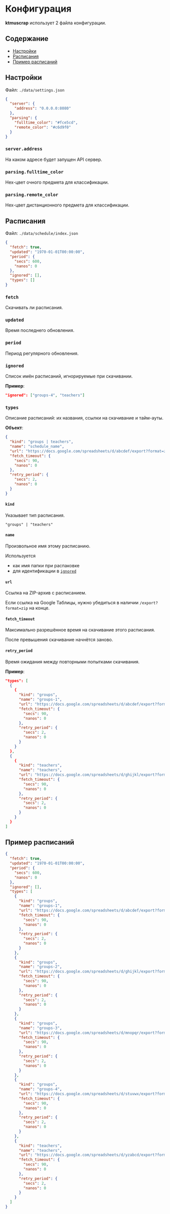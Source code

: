 # Конфигурация
**ktmuscrap** использует 2 файла конфигурации.


## Содержание
- [Настройки](#настройки)
- [Расписания](#расписания)
- [Пример расписаний](#пример-расписания)


## Настройки
Файл: `./data/settings.json`
```json
{
  "server": {
    "address": "0.0.0.0:8080"
  },
  "parsing": {
    "fulltime_color": "#fce5cd",
    "remote_color": "#c6d9f0"
  }
}
```

### `server.address`
На каком адресе будет запущен API сервер.

### `parsing.fulltime_color`
Hex-цвет очного предмета для классификации.

### `parsing.remote_color`
Hex-цвет дистанционного предмета для классификации.


## Расписания
Файл: `./data/schedule/index.json`
```json
{
  "fetch": true,
  "updated": "1970-01-01T00:00:00",
  "period": {
    "secs": 600,
    "nanos": 0
  },
  "ignored": [],
  "types": []
}
```

### `fetch`
Скачивать ли расписания.

### `updated`
Время последнего обновления.

### `period`
Период регулярного обновления.

### `ignored`
Список имён расписаний, игнорируемые при скачивании.

**Пример**:
```json
"ignored": ["groups-4", "teachers"]
```

### `types`
Описание расписаний: их названия, ссылки на скачивание и тайм-ауты.

**Объект**:
```json
{
  "kind": "groups | teachers",
  "name": "schedule_name",
  "url": "https://docs.google.com/spreadsheets/d/abcdef/export?format=zip",
  "fetch_timeout": {
    "secs": 90,
    "nanos": 0
  },
  "retry_period": {
    "secs": 2,
    "nanos": 0
  }
}
```

#### `kind`
Указывает тип расписания.
```
"groups" | "teachers"
```

#### `name`
Произвольное имя этому расписанию.

Используется
- как имя папки при распаковке
- для идентификации в [`ignored`](#ignored)

#### `url`
Ссылка на ZIP-архив с расписанием.

Если ссылка на Google Таблицы, нужно убедиться в наличии `/export?format=zip` на конце.

#### `fetch_timeout`
Максимально разрешённое время на скачивание этого расписания.

После превышения скачивание начнётся заново.

#### `retry_period`
Время ожидания между повторными попытками скачивания.

**Пример**:
```json
"types": [
  {
    {
      "kind": "groups",
      "name": "groups-1",
      "url": "https://docs.google.com/spreadsheets/d/abcdef/export?format=zip",
      "fetch_timeout": {
        "secs": 90,
        "nanos": 0
      },
      "retry_period": {
        "secs": 2,
        "nanos": 0
      }
    }
  },
  {
    {
      "kind": "teachers",
      "name": "teachers",
      "url": "https://docs.google.com/spreadsheets/d/ghijkl/export?format=zip",
      "fetch_timeout": {
        "secs": 90,
        "nanos": 0
      },
      "retry_period": {
        "secs": 2,
        "nanos": 0
      }
    }
  }
]
```


## Пример расписаний
```json
{
  "fetch": true,
  "updated": "1970-01-01T00:00:00",
  "period": {
    "secs": 600,
    "nanos": 0
  },
  "ignored": [],
  "types": [
    {
      "kind": "groups",
      "name": "groups-1",
      "url": "https://docs.google.com/spreadsheets/d/abcdef/export?format=zip",
      "fetch_timeout": {
        "secs": 90,
        "nanos": 0
      },
      "retry_period": {
        "secs": 2,
        "nanos": 0
      }
    },
    {
      "kind": "groups",
      "name": "groups-2",
      "url": "https://docs.google.com/spreadsheets/d/ghijkl/export?format=zip",
      "fetch_timeout": {
        "secs": 90,
        "nanos": 0
      },
      "retry_period": {
        "secs": 2,
        "nanos": 0
      }
    },
    {
      "kind": "groups",
      "name": "groups-3",
      "url": "https://docs.google.com/spreadsheets/d/mnopqr/export?format=zip",
      "fetch_timeout": {
        "secs": 90,
        "nanos": 0
      },
      "retry_period": {
        "secs": 2,
        "nanos": 0
      }
    },
    {
      "kind": "groups",
      "name": "groups-4",
      "url": "https://docs.google.com/spreadsheets/d/stuvwx/export?format=zip",
      "fetch_timeout": {
        "secs": 90,
        "nanos": 0
      },
      "retry_period": {
        "secs": 2,
        "nanos": 0
      }
    },
    {
      "kind": "teachers",
      "name": "teachers",
      "url": "https://docs.google.com/spreadsheets/d/yzabcd/export?format=zip",
      "fetch_timeout": {
        "secs": 90,
        "nanos": 0
      },
      "retry_period": {
        "secs": 2,
        "nanos": 0
      }
    }
  ]
}
```